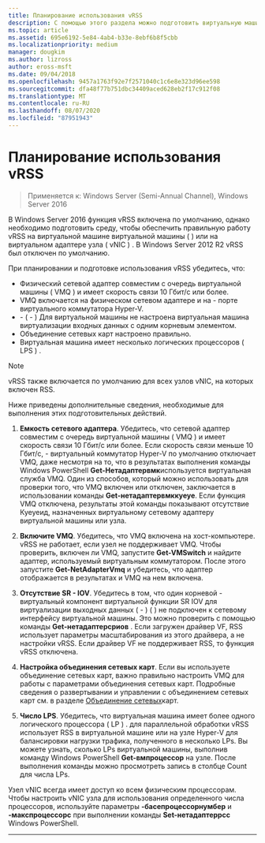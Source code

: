 ```yaml
---
title: Планирование использования vRSS
description: С помощью этого раздела можно подготовить виртуальную машину и узел Hyper-V для использования vRSS в Windows Server 2016.
ms.topic: article
ms.assetid: 695e6192-5e84-4ab4-b33e-8ebf6b8f5cbb
ms.localizationpriority: medium
manager: dougkim
ms.author: lizross
author: eross-msft
ms.date: 09/04/2018
ms.openlocfilehash: 9457a1763f92e7f2571040c1c6e8e323d96ee598
ms.sourcegitcommit: dfa48f77b751dbc34409aced628eb2f17c912f08
ms.translationtype: MT
ms.contentlocale: ru-RU
ms.lasthandoff: 08/07/2020
ms.locfileid: "87951943"
---
```

# <a name="plan-the-use-of-vrss"></a>Планирование использования vRSS

>Применяется к: Windows Server (Semi-Annual Channel), Windows Server 2016

В Windows Server 2016 функция vRSS включена по умолчанию, однако необходимо подготовить среду, чтобы обеспечить правильную работу vRSS на виртуальной машине виртуальной машины \( \) или на виртуальном адаптере узла \( vNIC \) . В Windows Server 2012 R2 vRSS был отключен по умолчанию.

При планировании и подготовке использования vRSS убедитесь, что:

- Физический сетевой адаптер совместим с очередь виртуальной машины \( VMQ \) и имеет скорость связи 10 Гбит/с или более.
- VMQ включается на физическом сетевом адаптере и на \- порте виртуального коммутатора Hyper-V.
- \- \( \- \) Для виртуальной машины не настроена виртуальная машина виртуализации входных данных с одним корневым элементом.
- Объединение сетевых карт настроено правильно.
- Виртуальная машина имеет несколько логических процессоров \( LPS \) .

>[!NOTE]
>vRSS также включается по умолчанию для всех узлов vNIC, на которых включен RSS.

Ниже приведены дополнительные сведения, необходимые для выполнения этих подготовительных действий.

1. **Емкость сетевого адаптера**. Убедитесь, что сетевой адаптер совместим с очередь виртуальной машины \( VMQ \) и имеет скорость связи 10 Гбит/с или более. Если скорость связи меньше 10 Гбит/с, \- виртуальный коммутатор Hyper-V по умолчанию отключает VMQ, даже несмотря на то, что в результатах выполнения команды Windows PowerShell **Get-Нетадаптервмк**используется виртуальная служба VMQ. Один из способов, который можно использовать для проверки того, что VMQ включен или отключен, заключается в использовании команды **Get-нетадаптервмккуеуе**.  Если функция VMQ отключена, результаты этой команды показывают отсутствие Куеуеид, назначенных виртуальному сетевому адаптеру виртуальной машины или узла.

2. **Включите VMQ**. Убедитесь, что VMQ включена на хост-компьютере. vRSS не работает, если узел не поддерживает VMQ. Чтобы проверить, включен ли VMQ, запустите **Get-VMSwitch** и найдите адаптер, используемый виртуальным коммутатором. После этого запустите **Get-NetAdapterVmq** и убедитесь, что адаптер отображается в результатах и VMQ на нем включена.

3. **Отсутствие SR \- IOV**. Убедитесь в том, что один корневой \- виртуальный компонент виртуальной функции SR IOV для виртуализации выходных данных \( \- \) \( \) не подключен к сетевому интерфейсу виртуальной машины. Это можно проверить с помощью команды **Get-нетадаптерсриов** . Если загружен драйвер VF, RSS использует параметры масштабирования из этого драйвера, а не настройки vRSS. Если драйвер VF не поддерживает RSS, то функция vRSS отключена.

4. **Настройка объединения сетевых карт**. Если вы используете объединение сетевых карт, важно правильно настроить VMQ для работы с параметрами объединения сетевых карт. Подробные сведения о развертывании и управлении с объединением сетевых карт см. в разделе [Объединение сетевых](https://docs.microsoft.com/windows-server/networking/technologies/nic-teaming/nic-teaming)карт.

5. **Число LPS**. Убедитесь, что виртуальная машина имеет более одного логического процессора \( LP \) . для параллельной обработки vRSS использует RSS в виртуальной машине или на узле Hyper-V для балансировки нагрузки трафика, полученного в несколько LPs. Вы можете узнать, сколько LPs виртуальной машины, выполнив команду Windows PowerShell **Get-вмпроцессор** на узле. После выполнения команды можно просмотреть запись в столбце Count для числа LPs.

Узел vNIC всегда имеет доступ ко всем физическим процессорам. Чтобы настроить vNIC узла для использования определенного числа процессоров, используйте параметры **-басепроцессорнумбер** и **-макспроцессорс** при выполнении команды **Set-нетадаптеррсс** Windows PowerShell.

---